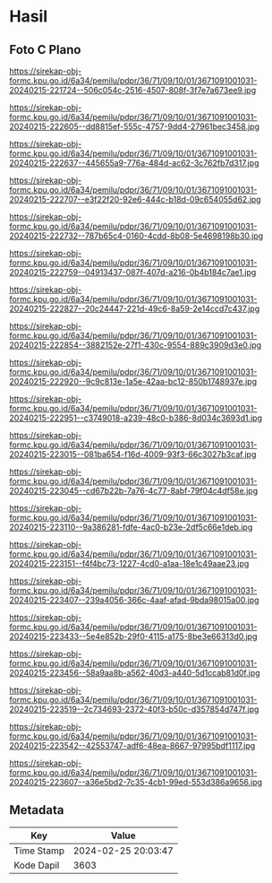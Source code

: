 # Hasil

## Foto C Plano

https://sirekap-obj-formc.kpu.go.id/6a34/pemilu/pdpr/36/71/09/10/01/3671091001031-20240215-221724--506c054c-2516-4507-808f-3f7e7a673ee9.jpg

https://sirekap-obj-formc.kpu.go.id/6a34/pemilu/pdpr/36/71/09/10/01/3671091001031-20240215-222605--dd8815ef-555c-4757-9dd4-27961bec3458.jpg

https://sirekap-obj-formc.kpu.go.id/6a34/pemilu/pdpr/36/71/09/10/01/3671091001031-20240215-222637--445655a9-776a-484d-ac62-3c762fb7d317.jpg

https://sirekap-obj-formc.kpu.go.id/6a34/pemilu/pdpr/36/71/09/10/01/3671091001031-20240215-222707--e3f22f20-92e6-444c-b18d-09c654055d62.jpg

https://sirekap-obj-formc.kpu.go.id/6a34/pemilu/pdpr/36/71/09/10/01/3671091001031-20240215-222732--787b65c4-0160-4cdd-8b08-5e4698198b30.jpg

https://sirekap-obj-formc.kpu.go.id/6a34/pemilu/pdpr/36/71/09/10/01/3671091001031-20240215-222759--04913437-087f-407d-a216-0b4b184c7ae1.jpg

https://sirekap-obj-formc.kpu.go.id/6a34/pemilu/pdpr/36/71/09/10/01/3671091001031-20240215-222827--20c24447-221d-49c6-8a59-2e14ccd7c437.jpg

https://sirekap-obj-formc.kpu.go.id/6a34/pemilu/pdpr/36/71/09/10/01/3671091001031-20240215-222854--3882152e-27f1-430c-9554-889c3909d3e0.jpg

https://sirekap-obj-formc.kpu.go.id/6a34/pemilu/pdpr/36/71/09/10/01/3671091001031-20240215-222920--9c9c813e-1a5e-42aa-bc12-850b1748937e.jpg

https://sirekap-obj-formc.kpu.go.id/6a34/pemilu/pdpr/36/71/09/10/01/3671091001031-20240215-222951--c3749018-a239-48c0-b386-8d034c3693d1.jpg

https://sirekap-obj-formc.kpu.go.id/6a34/pemilu/pdpr/36/71/09/10/01/3671091001031-20240215-223015--081ba654-f16d-4009-93f3-66c3027b3caf.jpg

https://sirekap-obj-formc.kpu.go.id/6a34/pemilu/pdpr/36/71/09/10/01/3671091001031-20240215-223045--cd67b22b-7a76-4c77-8abf-79f04c4df58e.jpg

https://sirekap-obj-formc.kpu.go.id/6a34/pemilu/pdpr/36/71/09/10/01/3671091001031-20240215-223110--9a386281-fdfe-4ac0-b23e-2df5c66e1deb.jpg

https://sirekap-obj-formc.kpu.go.id/6a34/pemilu/pdpr/36/71/09/10/01/3671091001031-20240215-223151--f4f4bc73-1227-4cd0-a1aa-18e1c49aae23.jpg

https://sirekap-obj-formc.kpu.go.id/6a34/pemilu/pdpr/36/71/09/10/01/3671091001031-20240215-223407--239a4056-366c-4aaf-afad-9bda98015a00.jpg

https://sirekap-obj-formc.kpu.go.id/6a34/pemilu/pdpr/36/71/09/10/01/3671091001031-20240215-223433--5e4e852b-29f0-4115-a175-8be3e66313d0.jpg

https://sirekap-obj-formc.kpu.go.id/6a34/pemilu/pdpr/36/71/09/10/01/3671091001031-20240215-223456--58a9aa8b-a562-40d3-a440-5d1ccab81d0f.jpg

https://sirekap-obj-formc.kpu.go.id/6a34/pemilu/pdpr/36/71/09/10/01/3671091001031-20240215-223519--2c734693-2372-40f3-b50c-d357854d747f.jpg

https://sirekap-obj-formc.kpu.go.id/6a34/pemilu/pdpr/36/71/09/10/01/3671091001031-20240215-223542--42553747-adf6-48ea-8667-97995bdf1117.jpg

https://sirekap-obj-formc.kpu.go.id/6a34/pemilu/pdpr/36/71/09/10/01/3671091001031-20240215-223607--a36e5bd2-7c35-4cb1-99ed-553d386a9656.jpg


## Metadata

| Key        | Value               |
| ---------- | ------------------- |
| Time Stamp | 2024-02-25 20:03:47 |
| Kode Dapil | 3603                |



